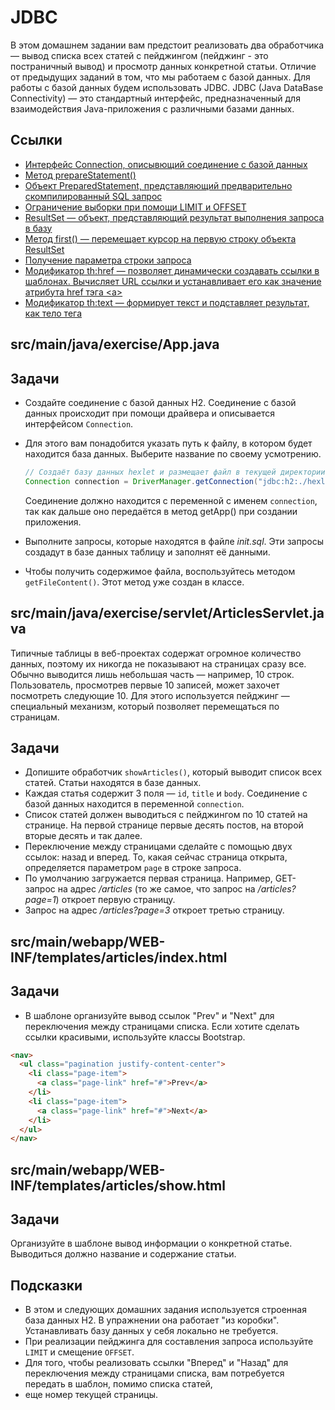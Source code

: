 # JDBC

В этом домашнем задании вам предстоит реализовать два обработчика — вывод списка всех статей с пейджингом (пейджинг - это постраничный вывод) и просмотр данных конкретной статьи. Отличие от предыдущих заданий в том, что мы работаем с базой данных. Для работы с базой данных будем использовать JDBC. JDBC (Java DataBase Connectivity) — это стандартный интерфейс, предназначенный для взаимодействия Java-приложения с различными  базами данных.

## Ссылки

* [Интерфейс Connection, описывющий соединение с базой данных](https://docs.oracle.com/en/java/javase/11/docs/api/java.sql/java/sql/Connection.html)
* [Метод prepareStatement()](https://docs.oracle.com/en/java/javase/11/docs/api/java.sql/java/sql/Connection.html#prepareStatement(java.lang.String))
* [Объект PreparedStatement, представляющий предварительно скомпилированный SQL запрос](https://docs.oracle.com/en/java/javase/11/docs/api/java.sql/java/sql/PreparedStatement.html)
* [Ограничение выборки при помощи LIMIT и OFFSET](https://ru.hexlet.io/courses/rdb-basics/lessons/limit/theory_unit)
* [ResultSet — объект, представляющий результат выполнения запроса в базу](https://docs.oracle.com/en/java/javase/11/docs/api/java.sql/java/sql/ResultSet.html)
* [Метод first() — перемещает курсор на первую строку объекта ResultSet](https://docs.oracle.com/javase/8/docs/api/java/sql/ResultSet.html#first--)
* [Получение параметра строки запроса](https://javaee.github.io/javaee-spec/javadocs/javax/servlet/ServletRequest.html#getParameter-java.lang.String-)
* [Модификатор th:href — позволяет динамически создавать ссылки в шаблонах. Вычисляет URL ссылки и устанавливает его как значение атрибута href тэга \<a\>](https://www.thymeleaf.org/doc/tutorials/3.0/usingthymeleaf.html#link-urls)
* [Модификатор th:text — формирует текст и подставляет результат, как тело тега](https://www.thymeleaf.org/doc/tutorials/3.0/usingthymeleaf.html#using-texts)

## src/main/java/exercise/App.java

## Задачи

* Создайте соединение с базой данных H2. Соединение с базой данных происходит при помощи драйвера и описывается интерфейсом `Connection`. 
* Для этого вам понадобится указать путь к файлу, в котором будет находится база данных. Выберите название по своему усмотрению.

  ```java
  // Создаёт базу данных hexlet и размещает файл в текущей директории
  Connection connection = DriverManager.getConnection("jdbc:h2:./hexlet");
  ```

  Соединение должно находится с переменной с именем `connection`, так как дальше оно передаётся в метод getApp() при создании приложения.

* Выполните запросы, которые находятся в файле *init.sql*. Эти запросы создадут в базе данных таблицу и заполнят её данными. 
* Чтобы получить содержимое файла, воспользуйтесь методом `getFileContent()`. Этот метод уже создан в классе.

## src/main/java/exercise/servlet/ArticlesServlet.java

Типичные таблицы в веб-проектах содержат огромное количество данных, поэтому их никогда не показывают на страницах сразу все. 
Обычно выводится лишь небольшая часть — например, 10 строк. Пользователь, просмотрев первые 10 записей, может захочет посмотреть следующие 10. 
Для этого используется пейджинг — специальный механизм, который позволяет перемещаться по страницам.

## Задачи

* Допишите обработчик `showArticles()`, который выводит список всех статей. Статьи находятся в базе данных. 
* Каждая статья содержит 3 поля — `id`, `title` и `body`. Соединение с базой данных находится в переменной `connection`. 
* Список статей должен выводиться с пейджингом по 10 статей на странице. На первой странице первые десять постов, на второй вторые десять и так далее. 
* Переключение между страницами сделайте с помощью двух ссылок: назад и вперед. То, какая сейчас страница открыта, определяется параметром `page` в строке запроса.
* По умолчанию загружается первая страница. Например, GET-запрос на адрес */articles* (то же самое, что запрос на */articles?page=1*) откроет первую страницу. 
* Запрос на адрес */articles?page=3* откроет третью страницу.

## src/main/webapp/WEB-INF/templates/articles/index.html

## Задачи

* В шаблоне организуйте вывод ссылок "Prev" и "Next" для переключения между страницами списка. Если хотите сделать ссылки красивыми, используйте классы Bootstrap.

```html
<nav>
  <ul class="pagination justify-content-center">
    <li class="page-item">
      <a class="page-link" href="#">Prev</a>
    </li>
    <li class="page-item">
      <a class="page-link" href="#">Next</a>
    </li>
  </ul>
</nav>
```

## src/main/webapp/WEB-INF/templates/articles/show.html

## Задачи

Организуйте в шаблоне вывод информации о конкретной статье. Выводиться должно название и содержание статьи.

## Подсказки

* В этом и следующих домашних задания используется строенная база данных H2. В упражнении она работает "из коробки". Устанавливать базу данных у себя локально не требуется.
* При реализации пейджинга для составления запроса используйте `LIMIT` и смещение `OFFSET`.
* Для того, чтобы реализовать ссылки "Вперед" и "Назад" для переключения между страницами списка, вам потребуется передать в шаблон, помимо списка статей, 
* еще номер текущей страницы.

